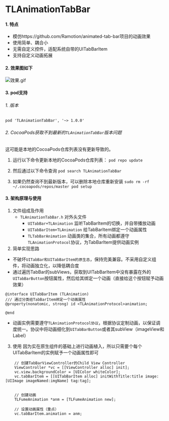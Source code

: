 # TLAnimationTabBar

####  1. 特点
- 模仿https://github.com/Ramotion/animated-tab-bar项目的动画效果
- 使用简单、耦合小
- 无需自定义控件，适配系统自带的UITabBarItem
- 支持自定义动画拓展

#### 2. 效果图如下

![效果.gif](https://upload-images.jianshu.io/upload_images/3333500-3eb2e6e9aef759c6.gif?imageMogr2/auto-orient/strip)

#### 3. pod支持
###### 1. 版本 
```
pod 'TLAnimationTabBar', '~> 1.0.0'
```

###### 2. CocoaPods获取不到最新的`TLAnimationTabBar`版本问题
这可能是本地的CocoaPods仓库列表没有更新导致的。

1. 运行以下命令更新本地的CocoaPods仓库列表：
``` pod repo update ```

2. 然后通过以下命令查询
``` pod search TLAnimationTabBar ```

3. 如果仍然查询不到最新版本，可以删除本地仓库重新安装
```sudo rm -rf ~/.cocoapods/repos/master pod setup```

#### 3. 架构原理与使用
1. 文件组成及作用
    - `TLAnimationTabBar.h` 对外头文件
        - `UITabBar+TLAnimation`  监听TabBarItem的切换，并自带播放动画
        - `UITabBarItem+TLAnimation` 给TabBarItem绑定一个动画属性
        - `TLTabBarAnimation` 动画类的集合，所有动画都遵守`TLAnimationProtocol`协议，为TabBarItem提供动画实例
2. 简单实现思路
- 不破坏`UITabBar和UITabBarItem的原生态`，保持完美兼容。不采用自定义组件，将动画独立化，以降低耦合度
- 通过遍历TabBar的subViews，获取到UITabBarItem中没有暴露在外的`UITabBarButton`按钮属性，然后给其绑定一个动画（直接给这个按钮赋予动画效果）
```objc
@interface UITabBarItem (TLAnimation)
/// 通过分类给TabBarItem绑定一个动画属性
@property(nonatomic, strong) id <TLAnimationProtocol>animation;

@end
```
- 动画实例需要遵守`TLAnimationProtocol协议`，根据协议定制动画，以保证调度统一。协议中将动画细化到`UITabBarButton`或者其subView（imageView和Label）

3. 使用
因为实在原生组件的基础上进行动画植入，所以只需要个每个UITabBarItem的实例赋予一个动画属性即可
```objc
    // 创建TabBarViewController的Child View Controller
    ViewController *vc = [[ViewController alloc] init];
    vc.view.backgroundColor = [UIColor whiteColor];
    vc.tabBarItem = [[UITabBarItem alloc] initWithTitle:title image:[UIImage imageNamed:imgName] tag:tag];


    // 创建动画
    TLFumeAnimation *anm = [TLFumeAnimation new];

    // 设置动画属性（重点）
    vc.tabBarItem.animation = anm;
```
